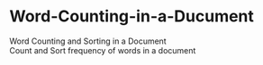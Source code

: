 # Word-Counting-in-a-Ducument
Word Counting and Sorting in a Document <br>
Count and Sort frequency of words in a document
